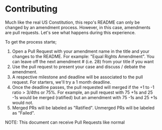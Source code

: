 # Contributing

Much like the real US Constitution, this repo's README can only be changed by an amendment process. However, in this case, amendments are pull requests. Let's see what happens during this experience. 

To get the process starte;

1. Open a Pull Request with your amendment name in the title and your changes to the README. For example: "Equal Rights Amendment". You can leave off the next amendment # (i.e. 28) from your title if you want
2. Use the pull request to present your case and discuss / debate the amendment.
3. A respective milestone and deadline will be associated to the pull request. For starters, we'll try a 1 month deadline.
4. Once the deadline passes, the pull requested will merged if the +1 to -1 ratio > 3/4ths or 75%. For example, an pull request with 75 +1s and 25 -1s would be merged (ratified) but an amendment with 75 -1s and 25 +1s would not.
5. Merged PRs will be labeled as "Ratified". Unmerged PRs will be labeled as "Failed".

NOTE: This document can receive Pull Requests like normal
